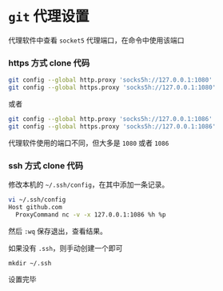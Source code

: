 # `git` 代理设置



代理软件中查看 `socket5` 代理端口，在命令中使用该端口



### https 方式 clone 代码

```bash
git config --global http.proxy 'socks5h://127.0.0.1:1080'
git config --global https.proxy 'socks5h://127.0.0.1:1080'
```

或者

```bash
git config --global http.proxy 'socks5h://127.0.0.1:1086'
git config --global https.proxy 'socks5h://127.0.0.1:1086'
```

代理软件使用的端口不同，但大多是 `1080` 或者 `1086`



### ssh 方式 clone 代码

修改本机的 `~/.ssh/config`，在其中添加一条记录。

```bash
vi ~/.ssh/config
Host github.com
  ProxyCommand nc -v -x 127.0.0.1:1086 %h %p
```

然后 `:wq` 保存退出，查看结果。

如果没有 `.ssh`，则手动创建一个即可

```shell
mkdir ~/.ssh
```

设置完毕